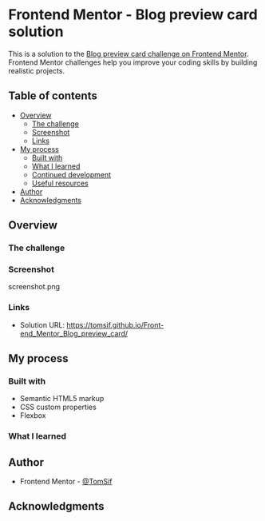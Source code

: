 # Frontend Mentor - Blog preview card solution

This is a solution to the [Blog preview card challenge on Frontend Mentor](https://www.frontendmentor.io/challenges/blog-preview-card-ckPaj01IcS). Frontend Mentor challenges help you improve your coding skills by building realistic projects.

## Table of contents

- [Overview](#overview)
  - [The challenge](#the-challenge)
  - [Screenshot](#screenshot)
  - [Links](#links)
- [My process](#my-process)
  - [Built with](#built-with)
  - [What I learned](#what-i-learned)
  - [Continued development](#continued-development)
  - [Useful resources](#useful-resources)
- [Author](#author)
- [Acknowledgments](#acknowledgments)

## Overview

### The challenge

### Screenshot

screenshot.png

### Links

- Solution URL: https://tomsif.github.io/Front-end_Mentor_Blog_preview_card/

## My process

### Built with

- Semantic HTML5 markup
- CSS custom properties
- Flexbox

### What I learned

## Author

- Frontend Mentor - [@TomSif](https://www.frontendmentor.io/profile/TomSif)

## Acknowledgments
